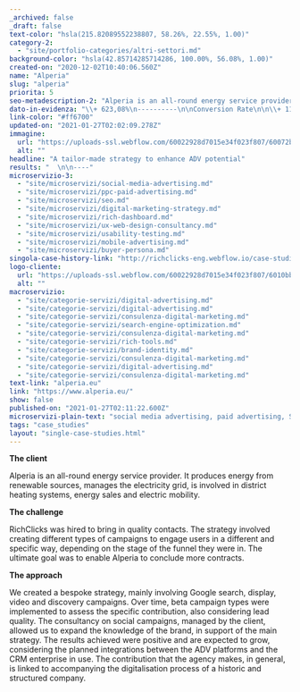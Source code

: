 ```yaml
---
_archived: false
_draft: false
text-color: "hsla(215.82089552238807, 58.26%, 22.55%, 1.00)"
category-2:
  - "site/portfolio-categories/altri-settori.md"
background-color: "hsla(42.85714285714286, 100.00%, 56.08%, 1.00)"
created-on: "2020-12-02T10:40:06.560Z"
name: "Alperia"
slug: "alperia"
priorita: 5
seo-metadescription-2: "Alperia is an all-round energy service provider, so RichClicks was hired to bring quality leads. Find out how!"
dato-in-evidenza: "\\+ 623,08%\n----------\n\nConversion Rate\n\n\\+ 11%\n------\n\nRate of prospects closing a contract\n\n### Lowest CPC registered\n\nBased on data from 9 top industry players with more than double the average monthly investment"
link-color: "#ff6700"
updated-on: "2021-01-27T02:02:09.278Z"
immagine:
  url: "https://uploads-ssl.webflow.com/60022928d7015e34f023f807/60072b3a959af4ab6486158c_5fdcc15b833b9c8056910583_case-_0000s_0000_Alperia_Background-compressed-11zon.jpg"
  alt: ""
headline: "A tailor-made strategy to enhance ADV potential"
results: "‍  \n\n----"
microservizio-3:
  - "site/microservizi/social-media-advertising.md"
  - "site/microservizi/ppc-paid-advertising.md"
  - "site/microservizi/seo.md"
  - "site/microservizi/digital-marketing-strategy.md"
  - "site/microservizi/rich-dashboard.md"
  - "site/microservizi/ux-web-design-consultancy.md"
  - "site/microservizi/usability-testing.md"
  - "site/microservizi/mobile-advertising.md"
  - "site/microservizi/buyer-persona.md"
singola-case-history-link: "http://richclicks-eng.webflow.io/case-studies/alperia"
logo-cliente:
  url: "https://uploads-ssl.webflow.com/60022928d7015e34f023f807/6010bb41d5bb5439429e0a5a_60022928d7015e1dbd23fbba_alperia.png"
  alt: ""
macroservizio:
  - "site/categorie-servizi/digital-advertising.md"
  - "site/categorie-servizi/digital-advertising.md"
  - "site/categorie-servizi/consulenza-digital-marketing.md"
  - "site/categorie-servizi/search-engine-optimization.md"
  - "site/categorie-servizi/consulenza-digital-marketing.md"
  - "site/categorie-servizi/rich-tools.md"
  - "site/categorie-servizi/brand-identity.md"
  - "site/categorie-servizi/consulenza-digital-marketing.md"
  - "site/categorie-servizi/digital-advertising.md"
  - "site/categorie-servizi/consulenza-digital-marketing.md"
text-link: "alperia.eu"
link: "https://www.alperia.eu/"
show: false
published-on: "2021-01-27T02:11:22.600Z"
microservizi-plain-text: "social media advertising, paid advertising, SEO, digital marketing strategy, Rich dashboard, UX & web design, usability testing, mobile advertising, buyer persona consultancy"
tags: "case_studies"
layout: "single-case-studies.html"
---
```


**The client**

Alperia is an all-round energy service provider. It produces energy from renewable sources, manages the electricity grid, is involved in district heating systems, energy sales and electric mobility.

**The challenge**

RichClicks was hired to bring in quality contacts. The strategy involved creating different types of campaigns to engage users in a different and specific way, depending on the stage of the funnel they were in. The ultimate goal was to enable Alperia to conclude more contracts.

**The approach**

We created a bespoke strategy, mainly involving Google search, display, video and discovery campaigns. Over time, beta campaign types were implemented to assess the specific contribution, also considering lead quality. The consultancy on social campaigns, managed by the client, allowed us to expand the knowledge of the brand, in support of the main strategy. The results achieved were positive and are expected to grow, considering the planned integrations between the ADV platforms and the CRM enterprise in use. The contribution that the agency makes, in general, is linked to accompanying the digitalisation process of a historic and structured company.
